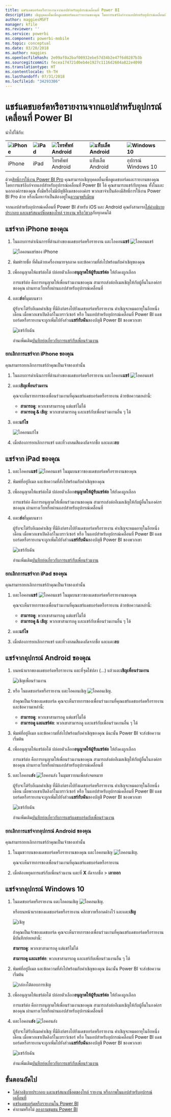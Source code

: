 ```yaml
---
title: แชร์แดชบอร์ดหรือรายงานจากแอปสำหรับอุปกรณ์เคลื่อนที่ Power BI
description: เชิญบุคคลอื่นเพื่อดูแดชบอร์ดและรายงานของคุณ โดยการแชร์ลิงก์จากแอปสำหรับอุปกรณ์เคลื่อนที่ Power BI เรียนรู้วิธีการ
author: maggiesMSFT
manager: kfile
ms.reviewer: ''
ms.service: powerbi
ms.component: powerbi-mobile
ms.topic: conceptual
ms.date: 03/20/2018
ms.author: maggies
ms.openlocfilehash: 2e09af0a2baf00932ebe57d34b2e47f6d0287b3b
ms.sourcegitcommit: fecea174721d0eb4e1927c1116d2604a822e4090
ms.translationtype: HT
ms.contentlocale: th-TH
ms.lasthandoff: 07/31/2018
ms.locfileid: "34293386"
---
```

# <a name="share-a-dashboard-or-report-from-the-power-bi-mobile-apps"></a>แชร์แดชบอร์ดหรือรายงานจากแอปสำหรับอุปกรณ์เคลื่อนที่ Power BI
นำไปใช้กับ:

| ![iPhone](media/mobile-share-dashboard-from-the-mobile-apps/iphone-logo-50-px.png) | ![iPad](media/mobile-share-dashboard-from-the-mobile-apps/ipad-logo-50-px.png) | ![โทรศัพท์ Android](media/mobile-share-dashboard-from-the-mobile-apps/android-phone-logo-50-px.png) | ![แท็บเล็ต Android](media/mobile-share-dashboard-from-the-mobile-apps/android-tablet-logo-50-px.png) | ![Windows 10](media/mobile-share-dashboard-from-the-mobile-apps/win-10-logo-50-px.png) |
|:--- |:--- |:--- |:--- |:--- |
| iPhone |iPad |โทรศัพท์ Android |แท็บเล็ต Android |อุปกรณ์ Windows 10 |

ด้วย[สิทธิ์การใช้งาน Power BI Pro](service-free-vs-pro.md) คุณสามารถเชิญบุคคลอื่นเพื่อดูแดชบอร์ดและรายงานของคุณ โดยการแชร์ลิงก์จากแอปสำหรับอุปกรณ์เคลื่อนที่ Power BI ได้ คุณสามารถแชร์กับทุกคน ทั้งในและนอกองค์กรของคุณ ทั้งมีหรือไม่มีบัญชีอีเมลขององค์กร พวกเขาจำเป็นต้องมีสิทธิ์การใช้งาน Power BI Pro ด้วย หรือเนื้อหาจำเป็นต้องอยู่ใน[ความจุพรีเมียม](service-premium.md)

จากแอปสำหรับอุปกรณ์เคลื่อนที่ Power BI สำหรับ iOS และ Android คุณยังสามารถ[ใส่คำอธิบายประกอบ และแชร์สแนปช็อตของไทล์ รายงาน หรือวิชวล](mobile-annotate-and-share-a-tile-from-the-mobile-apps.md)กับทุกคนได้ 

## <a name="share-from-your-iphone"></a>แชร์จาก iPhone ของคุณ
1. ในแถบการดำเนินการที่ด้านล่างของแดชบอร์ดหรือรายงาน แตะไอคอน**แชร์** ![ไอคอนแชร์](media/mobile-share-dashboard-from-the-mobile-apps/power-bi-iphone-share-dashboard-icon.png)
   
   ![ไอคอนแชร์ของ iPhone](media/mobile-share-dashboard-from-the-mobile-apps/power-bi-iphone-dashboard-invite.png)
2. พิมพ์รายชื่อ ที่คั่นด้วยเครื่องหมายจุลภาค และข้อความที่ส่งไปพร้อมกับคำเชิญของคุณ
3. เพื่ออนุญาตให้แชร์ต่อได้ ปล่อยตัวเลือก**อนุญาตให้ผู้รับแชร์ต่อ** ให้ยังคงถูกเลือก
   
   การแชร์ต่อ คือการอนุญาตให้เพื่อนร่วมงานของคุณ สามารถส่งต่ออีเมลเชิญให้กับผู้อื่นในองค์กรของคุณ ผ่านทางเว็บหรือผ่านแอปสำหรับอุปกรณ์เคลื่อนที่
5. แตะ**ส่ง**ที่มุมบนขวา
   
   ผู้รับจะได้รับอีเมลคำเชิญ ที่มีลิงก์ตรงไปยังแดชบอร์ดหรือรายงาน คำเชิญจะหมดอายุในอีกหนึ่งเดือน เมื่อพวกเขาเปิดลิงก์ในเบราว์เซอร์ หรือ ในแอปสำหรับอุปกรณ์เคลื่อนที่ Power BI แดชบอร์ดหรือรายงานจะถูกเพิ่มไปยังส่วน**แชร์กับฉัน**ของบัญชี Power BI ของพวกเขา
   
   ![แชร์กับฉัน](media/mobile-share-dashboard-from-the-mobile-apps/power-bi-iphone-shared-with-me-left-nav.png)
   
   อ่านเพิ่มเติม[บันทึกย่อเกี่ยวกับการแชร์กับเพื่อนร่วมงาน](service-share-dashboards.md)

### <a name="unshare-from-your-iphone"></a>ยกเลิกการแชร์จาก iPhone ของคุณ
คุณสามารถยกเลิกการแชร์ถ้าคุณเป็นเจ้าของเท่านั้น

1. ในแถบการดำเนินการที่ด้านล่างของแดชบอร์ดหรือรายงาน แตะไอคอน**แชร์** ![ไอคอนแชร์](media/mobile-share-dashboard-from-the-mobile-apps/power-bi-iphone-share-dashboard-icon.png)
2. แตะ**เชิญเพื่อนร่วมงาน**
   
   คุณจะเห็นรายการของเพื่อนร่วมงานที่คุณแชร์แดชบอร์ดหรือรายงาน ด้วยข้อความเหล่านี้:
   
   * **สามารถดู**: พวกเขาสามารถดู แต่แชร์ไม่ได้
   * **สามารถดู & เชิญ**: พวกเขาสามารถดู และแชร์กับเพื่อนร่วมงานอื่น ๆ ได้
1. แตะ**แก้ไข**
   
    ![ไอคอนแก้ไข](media/mobile-share-dashboard-from-the-mobile-apps/power-bi-iphone-edit-invite-dashboard.png)
4. เมื่อต้องการยกเลิกการแชร์ แตะที่วงกลมสีแดงถัดจากชื่อ และแตะ**ลบ**

## <a name="share-from-your-ipad"></a>แชร์จาก iPad ของคุณ
1. แตะไอคอน**แชร์** ![ไอคอนแชร์](media/mobile-share-dashboard-from-the-mobile-apps/pbi_ipad_shareiconblk.png) ในมุมบนขวาของแดชบอร์ดหรือรายงานของคุณ
2. พิมพ์ที่อยู่อีเมล และข้อความที่ส่งไปพร้อมกับคำเชิญของคุณ
3. เพื่ออนุญาตให้แชร์ต่อได้ ปล่อยตัวเลือก**อนุญาตให้ผู้รับแชร์ต่อ** ให้ยังคงถูกเลือก
   
   การแชร์ต่อ คือการอนุญาตให้เพื่อนร่วมงานของคุณ สามารถส่งต่ออีเมลเชิญให้กับผู้อื่นในองค์กรของคุณ ผ่านทางเว็บหรือผ่านแอปสำหรับอุปกรณ์เคลื่อนที่ 

4. แตะ**ส่ง**ที่มุมบนขวา
   
   ผู้รับจะได้รับอีเมลคำเชิญ ที่มีลิงก์ตรงไปยังแดชบอร์ดหรือรายงาน คำเชิญจะหมดอายุในอีกหนึ่งเดือน เมื่อพวกเขาเปิดลิงก์ในเบราว์เซอร์ หรือ ในแอปสำหรับอุปกรณ์เคลื่อนที่ Power BI แดชบอร์ดหรือรายงานจะถูกเพิ่มไปยังส่วน**แชร์กับฉัน**ของบัญชี Power BI ของพวกเขา
   
   ![แชร์กับฉัน](media/mobile-share-dashboard-from-the-mobile-apps/power-bi-iphone-shared-with-me-left-nav.png)
   
   อ่านเพิ่มเติม[บันทึกย่อเกี่ยวกับการแชร์กับเพื่อนร่วมงาน](service-share-dashboards.md)

### <a name="unshare-from-your-ipad"></a>ยกเลิกการแชร์จาก iPad ของคุณ
คุณสามารถยกเลิกการแชร์ถ้าคุณเป็นเจ้าของเท่านั้น

1. แตะไอคอน**แชร์** ![ไอคอนแชร์](media/mobile-share-dashboard-from-the-mobile-apps/pbi_ipad_shareiconblk.png) ในมุมบนขวาของแดชบอร์ดหรือรายงานของคุณ
   
   คุณจะเห็นรายการของเพื่อนร่วมงานที่คุณแชร์แดชบอร์ดหรือรายงาน ด้วยข้อความเหล่านี้:
   
   * **สามารถดู**: พวกเขาสามารถดู แต่แชร์ไม่ได้
   * **สามารถดู & เชิญ**: พวกเขาสามารถดู และแชร์กับเพื่อนร่วมงานอื่น ๆ ได้
2. แตะ**แก้ไข**
3. เมื่อต้องการยกเลิกการแชร์ แตะที่วงกลมสีแดงถัดจากชื่อ และแตะ**ลบ**

## <a name="share-from-your-android-device"></a>แชร์จากอุปกรณ์ Android ของคุณ
1. บนหน้าแรกของแดชบอร์ดหรือรายงาน แตะที่จุดไข่ปลา (...) แล้วแตะ**เชิญเพื่อนร่วมงาน**
   
   ![เชิญเพื่อนร่วมงาน](media/mobile-share-dashboard-from-the-mobile-apps/power-bi-android-tablet-share-dashboard.png)
2. หรือ ในแดชบอร์ดหรือรายงาน แตะไอคอนเชิญ ![ไอคอนเชิญ](media/mobile-share-dashboard-from-the-mobile-apps/power-bi-android-invite-icon.png).

    ถ้าคุณเป็นเจ้าของแดชบอร์ด คุณจะเห็นรายการของเพื่อนร่วมงานที่คุณแชร์แดชบอร์ดหรือรายงาน และข้อความเหล่านี้:

    -   **สามารถดู**: พวกเขาสามารถดู แต่แชร์ไม่ได้
    -   **สามารถดู และแชร์ต่อ**: พวกเขาสามารถดู และแชร์กับเพื่อนร่วมงานอื่น ๆ ได้

1. พิมพ์ที่อยู่อีเมล และข้อความที่ส่งไปพร้อมกับคำเชิญของคุณ มิฉะนั้น Power BI จะส่งข้อความเริ่มต้น
2. เพื่ออนุญาตให้แชร์ต่อได้ ปล่อยตัวเลือก**อนุญาตให้ผู้รับแชร์ต่อ** ให้ยังคงถูกเลือก
   
   การแชร์ต่อ คือการอนุญาตให้เพื่อนร่วมงานของคุณ สามารถส่งต่ออีเมลเชิญให้กับผู้อื่นในองค์กรของคุณ ผ่านทางเว็บหรือผ่านแอปสำหรับอุปกรณ์เคลื่อนที่
   
1. แตะไอคอน**ส่ง** ![ไอคอนส่ง](media/mobile-share-dashboard-from-the-mobile-apps/pbi_andr_sendplane.png) ในมุมขวาบนเพื่อส่งจดหมาย
   
   ผู้รับจะได้รับอีเมลคำเชิญ ที่มีลิงก์ตรงไปยังแดชบอร์ดหรือรายงาน คำเชิญจะหมดอายุในอีกหนึ่งเดือน เมื่อพวกเขาเปิดลิงก์ในเบราว์เซอร์ หรือ ในแอปสำหรับอุปกรณ์เคลื่อนที่ Power BI แดชบอร์ดหรือรายงานจะถูกเพิ่มไปยังส่วน**แชร์กับฉัน**ของบัญชี Power BI ของพวกเขา
   
   ![แชร์กับฉัน](media/mobile-share-dashboard-from-the-mobile-apps/power-bi-android-shared-with-me-left-nav.png)
   
   อ่านเพิ่มเติม[บันทึกย่อเกี่ยวกับการแชร์แดชบอร์ดกับเพื่อนร่วมงาน](service-share-dashboards.md)

### <a name="unshare-from-your-android-device"></a>ยกเลิกการแชร์จากอุปกรณ์ Android ของคุณ
คุณสามารถยกเลิกการแชร์ถ้าคุณเป็นเจ้าของเท่านั้น

1. ในมุมขวาบนของแดชบอร์ดหรือรายงานของคุณ แตะไอคอนเชิญ ![ไอคอนเชิญ](media/mobile-share-dashboard-from-the-mobile-apps/power-bi-android-invite-icon.png). 
   
   คุณจะเห็นรายการของเพื่อนร่วมงานที่คุณแชร์แดชบอร์ดหรือรายงาน
2. เมื่อต้องหยุดการแชร์กับเพื่อนร่วมงาน แตะที่ **X** ถัดจากชื่อ \> **เอาออก**

## <a name="share-from-your-windows-10-device"></a>แชร์จากอุปกรณ์ Windows 10
1. ในแดชบอร์ดหรือรายงาน แตะไอคอนเชิญ ![ไอคอนเชิญ](media/mobile-share-dashboard-from-the-mobile-apps/pbi_andr_inviteicon.png).
   
   หรือบนหน้าแรกของแดชบอร์ดหรือรายงาน คลิกขวาหรือกดค้างไว้ และแตะ**เชิญ**
   
   ![เชิญ](media/mobile-share-dashboard-from-the-mobile-apps/pbi_win10_sharedash.png)
   
   ถ้าคุณเป็นเจ้าของแดชบอร์ด คุณจะเห็นรายการของเพื่อนร่วมงานที่คุณแชร์แดชบอร์ดหรือรายงาน มีบันทึกย่อเหล่านี้:
   
   **สามารถดู**: พวกเขาสามารถดู แต่แชร์ไม่ได้
   
   **สามารถดู และแชร์ต่อ**: พวกเขาสามารถดู และแชร์กับเพื่อนร่วมงานอื่น ๆ ได้
2. พิมพ์ที่อยู่อีเมล และข้อความที่ส่งไปพร้อมกับคำเชิญของคุณ มิฉะนั้น Power BI จะส่งข้อความเริ่มต้น
   
   ![กล่องโต้ตอบการเชิญ](media/mobile-share-dashboard-from-the-mobile-apps/power-bi-windows-10-share-dashboard.png)
3. เพื่ออนุญาตให้แชร์ต่อได้ ปล่อยตัวเลือก**อนุญาตให้ผู้รับแชร์ต่อ** ให้ยังคงถูกเลือก
   
   การแชร์ต่อ คือการอนุญาตให้เพื่อนร่วมงานของคุณ สามารถส่งต่ออีเมลเชิญให้กับผู้อื่นในองค์กรของคุณ ผ่านทางเว็บหรือผ่านแอปสำหรับอุปกรณ์เคลื่อนที่
   
1. แตะไอคอน**ส่ง** ![ไอคอนส่ง](media/mobile-share-dashboard-from-the-mobile-apps/pbi_win10ph_sendicon.png)
   
   ผู้รับจะได้รับอีเมลคำเชิญ ที่มีลิงก์ตรงไปยังแดชบอร์ดหรือรายงาน คำเชิญจะหมดอายุในอีกหนึ่งเดือน เมื่อพวกเขาเปิดลิงก์ในเบราว์เซอร์ หรือ ในแอปสำหรับอุปกรณ์เคลื่อนที่ Power BI แดชบอร์ดหรือรายงานจะถูกเพิ่มไปยังส่วน**แชร์กับฉัน**ของบัญชี Power BI ของพวกเขา
   
   ![แชร์กับฉัน](media/mobile-share-dashboard-from-the-mobile-apps/power-bi-iphone-shared-with-me-left-nav.png)
   
   อ่านเพิ่มเติม[บันทึกย่อเกี่ยวกับการแชร์กับเพื่อนร่วมงาน](service-share-dashboards.md)

## <a name="next-steps"></a>ขั้นตอนถัดไป
* [ใส่คำอธิบายประกอบ และแชร์สแนปช็อตของไทล์ รายงาน หรือภาพในแอปสำหรับอุปกรณ์เคลื่อนที่](mobile-annotate-and-share-a-tile-from-the-mobile-apps.md)
* [แชร์แดชบอร์ดหรือรายงานใน Power BI](service-share-dashboards.md)
* คำถามหรือไม่ [ลองถามชุมชน Power BI](http://community.powerbi.com/)

